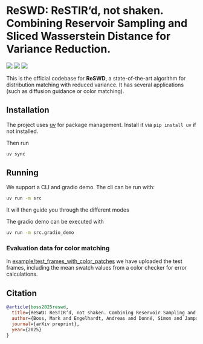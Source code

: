 # ReSWD: ReSTIR‘d, not shaken. Combining Reservoir Sampling and Sliced Wasserstein Distance for Variance Reduction.

<a href="https://reservoirswd.github.io/"><img src="https://img.shields.io/badge/Project%20Page-5CE1BC.svg"></a> <a href="https://reservoirswd.github.io/static/paper.pdf"><img src="https://img.shields.io/badge/Arxiv-2408.00653-B31B1B.svg"></a> <a href="https://huggingface.co/spaces/stabilityai/reswd"><img src="https://img.shields.io/badge/%F0%9F%A4%97%20Gradio%20Demo-Huggingface-orange"></a>

This is the official codebase for **ReSWD**, a state-of-the-art algorithm for distribution matching with reduced variance. It has several applications (such as diffusion guidance or color matching).


## Installation

The project uses [uv](https://github.com/astral-sh/uv) for package management. Install it via `pip install uv` if not installed.

Then run

```sh
uv sync
```

## Running

We support a CLI and gradio demo. The cli can be run with:

```sh
uv run -m src
```

It will then guide you through the different modes

The gradio demo can be executed with

```sh
uv run -m src.gradio_demo
```

### Evaluation data for color matching

In [example/test_frames_with_color_patches](example/test_frames_with_color_patches) we have uploaded the test frames, including the mean swatch values from a color checker for error calculations.

## Citation

```BibTeX
@article{boss2025reswd,
  title={ReSWD: ReSTIR‘d, not shaken. Combining Reservoir Sampling and Sliced Wasserstein Distance for Variance Reduction.},
  author={Boss, Mark and Engelhardt, Andreas and Donné, Simon and Jampani, Varun},
  journal={arXiv preprint},
  year={2025}
}
```
